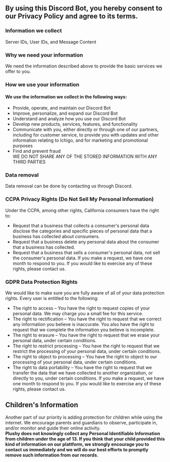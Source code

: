 ## By using this Discord Bot, you hereby consent to our Privacy Policy and agree to its terms.

### Information we collect
Server IDs, User IDs, and Message Content

### Why we need your information
We need the information described above to provide the basic services we offer to you.

### How we use your information
#### We use the information we collect in the following ways:
- Provide, operate, and maintain our Discord Bot
- Improve, personalize, and expand our Discord Bot
- Understand and analyze how you use our Discord Bot
- Develop new products, services, features, and functionality
- Communicate with you, either directly or through one of our partners, including for customer service, to provide you with updates and other information relating to Ichigo, and for marketing and promotional purposes
- Find and prevent fraud
<br>WE DO NOT SHARE ANY OF THE STORED INFORMATION WITH ANY THIRD PARTIES

### Data removal
Data removal can be done by contacting us through Discord.

### **CCPA Privacy Rights (Do Not Sell My Personal Information)**
Under the CCPA, among other rights, California consumers have the right to:
- Request that a business that collects a consumer's personal data disclose the categories and specific pieces of personal data that a business has collected about consumers.
- Request that a business delete any personal data about the consumer that a business has collected.
- Request that a business that sells a consumer's personal data, not sell the consumer's personal data.
If you make a request, we have one month to respond to you. If you would like to exercise any of these rights, please contact us.

### **GDPR Data Protection Rights**
We would like to make sure you are fully aware of all of your data protection rights. Every user is entitled to the following:
- The right to access – You have the right to request copies of your personal data. We may charge you a small fee for this service.
- The right to rectification – You have the right to request that we correct any information you believe is inaccurate. You also have the right to request that we complete the information you believe is incomplete.
- The right to erasure – You have the right to request that we erase your personal data, under certain conditions.
- The right to restrict processing – You have the right to request that we restrict the processing of your personal data, under certain conditions.
- The right to object to processing – You have the right to object to our processing of your personal data, under certain conditions.
- The right to data portability – You have the right to request that we transfer the data that we have collected to another organization, or directly to you, under certain conditions.
If you make a request, we have one month to respond to you. If you would like to exercise any of these rights, please contact us.

## **Children's Information**
Another part of our priority is adding protection for children while using the internet. We encourage parents and guardians to observe, participate in, and/or monitor and guide their online activity.
<br>**Plushy does not knowingly collect any Personal Identifiable Information from children under the age of 13. If you think that your child provided this kind of information on our plattform, we strongly encourage you to contact us immediately and we will do our best efforts to promptly remove such information from our records.**
